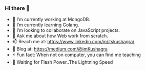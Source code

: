 ### Hi there 👋

<!--
**iamKushagra/iamKushagra** is a ✨ _special_ ✨ repository because its `README.md` (this file) appears on your GitHub profile.
-->

- 🔭 I’m currently working at MongoDB.
- 🌱 I’m currently learning Golang.
- 👯 I’m looking to collaborate on JavaScript projects.
- 💬 Ask me about how Web work from scratch.
- 📫 Reach me at: https://www.linkedin.com/in/itskushagra/ 
- 🎤 Blog at: https://medium.com/@imKushagra 
- ⚡ Fun fact: When not on computer, you can find me teaching 
- 🧙 Waiting for Flash Power..The Lightning Speed
